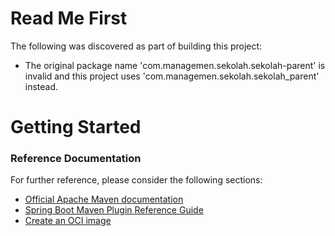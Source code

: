 # Read Me First
The following was discovered as part of building this project:

* The original package name 'com.managemen.sekolah.sekolah-parent' is invalid and this project uses 'com.managemen.sekolah.sekolah_parent' instead.

# Getting Started

### Reference Documentation
For further reference, please consider the following sections:

* [Official Apache Maven documentation](https://maven.apache.org/guides/index.html)
* [Spring Boot Maven Plugin Reference Guide](https://docs.spring.io/spring-boot/docs/3.3.0/maven-plugin/reference/html/)
* [Create an OCI image](https://docs.spring.io/spring-boot/docs/3.3.0/maven-plugin/reference/html/#build-image)

